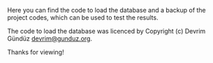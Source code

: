 Here you can find the code to load the database and a backup of the project codes, which can be used to test the results.

The code to load the database was licenced by Copyright (c) Devrim Gündüz <devrim@gunduz.org>.

Thanks for viewing!
